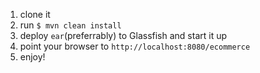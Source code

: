 1. clone it
2. run `$ mvn clean install`
3. deploy `ear`(preferrably) to Glassfish and start it up
4. point your browser to `http://localhost:8080/ecommerce`
5. enjoy!
